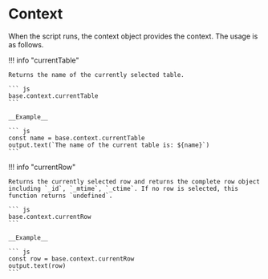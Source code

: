 # Context

When the script runs, the context object provides the context. The usage is as follows.

!!! info "currentTable"

    Returns the name of the currently selected table.

    ``` js
    base.context.currentTable
    ```

    __Example__

    ``` js
    const name = base.context.currentTable
    output.text(`The name of the current table is: ${name}`)
    ```

!!! info "currentRow"

    Returns the currently selected row and returns the complete row object including `_id`, `_mtime`, `_ctime`. If no row is selected, this function returns `undefined`.

    ``` js
    base.context.currentRow
    ```

    __Example__

    ``` js
    const row = base.context.currentRow
    output.text(row)
    ```
